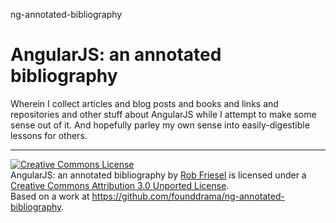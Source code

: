 ng-annotated-bibliography

AngularJS: an annotated bibliography
====================================

Wherein I collect articles and blog posts and books and links and repositories
and other stuff about AngularJS while I attempt to make some sense out of it.
And hopefully parley my own sense into easily-digestible lessons for others.

----

<a rel="license" href="http://creativecommons.org/licenses/by/3.0/deed.en_US"><img alt="Creative Commons License" style="border-width:0" src="http://i.creativecommons.org/l/by/3.0/88x31.png" /></a><br /><span xmlns:dct="http://purl.org/dc/terms/" href="http://purl.org/dc/dcmitype/Text" property="dct:title" rel="dct:type">AngularJS: an annotated bibliography</span> by <a xmlns:cc="http://creativecommons.org/ns#" href="https://github.com/founddrama/ng-annotated-bibliography" property="cc:attributionName" rel="cc:attributionURL">Rob Friesel</a> is licensed under a <a rel="license" href="http://creativecommons.org/licenses/by/3.0/deed.en_US">Creative Commons Attribution 3.0 Unported License</a>.<br />Based on a work at <a xmlns:dct="http://purl.org/dc/terms/" href="https://github.com/founddrama/ng-annotated-bibliography" rel="dct:source">https://github.com/founddrama/ng-annotated-bibliography</a>.